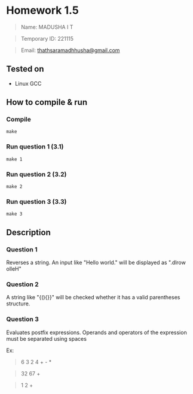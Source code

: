# Homework 1.5

> Name: MADUSHA I T

> Temporary ID: 221115

> Email: thathsaramadhhusha@gmail.com

## Tested on

- Linux GCC

## How to compile & run

### Compile
```make
make
```

### Run question 1 (3.1)
```
make 1
```

### Run question 2 (3.2)
```
make 2
```

### Run question 3 (3.3)
```
make 3
```

## Description

### Question 1

Reverses a string. An input like "Hello world." will be displayed as ".dlrow olleH"

### Question 2

A string like "{(){}}" will be checked whether it has a valid parentheses structure.

### Question 3

Evaluates postfix expressions. Operands and operators of the expression must be separated using spaces

Ex:
> 6 3 2 4 + - *

> 32 67 +

> 1 2 +
